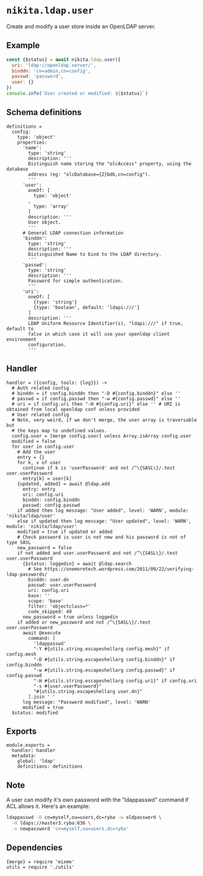 
# `nikita.ldap.user`

Create and modify a user store inside an OpenLDAP server.   

## Example

```js
const {$status} = await nikita.ldap.user({
  uri: 'ldap://openldap.server/',
  binddn: 'cn=admin,cn=config',
  passwd: 'password',
  user: {}
})
console.info(`User created or modified: ${$status}`)
```

## Schema definitions

    definitions =
      config:
        type: 'object'
        properties:
          'name':
            type: 'string'
            description: '''
            Distinguish name storing the "olcAccess" property, using the database
            address (eg: "olcDatabase={2}bdb,cn=config").
            '''
          'user':
            oneOf: [
              type: 'object'
            ,
              type: 'array'
            ]
            description: '''
            User object.
            '''
          # General LDAP connection information
          'binddn':
            type: 'string'
            description: '''
            Distinguished Name to bind to the LDAP directory.
            '''
          'passwd':
            type: 'string'
            description: '''
            Password for simple authentication.
            '''
          'uri':
            oneOf: [
              {type: 'string'}
              {type: 'boolean', default: 'ldapi:///'}
            ]
            description: '''
            LDAP Uniform Resource Identifier(s), "ldapi:///" if true, default to
            false in which case it will use your openldap client environment
            configuration.
            '''

## Handler

    handler = ({config, tools: {log}}) ->
      # Auth related config
      # binddn = if config.binddn then "-D #{config.binddn}" else ''
      # passwd = if config.passwd then "-w #{config.passwd}" else ''
      # uri = if config.uri then "-H #{config.uri}" else '' # URI is obtained from local openldap conf unless provided
      # User related config
      # Note, very weird, if we don't merge, the user array is traversable but
      # the keys map to undefined values.
      config.user = [merge config.user] unless Array.isArray config.user
      modified = false
      for user in config.user
        # Add the user
        entry = {}
        for k, v of user
          continue if k is 'userPassword' and not /^\{SASL\}/.test user.userPassword
          entry[k] = user[k]
        {updated, added} = await @ldap.add
          entry: entry
          uri: config.uri
          binddn: config.binddn
          passwd: config.passwd
        if added then log message: "User added", level: 'WARN', module: 'nikita/ldap/user'
        else if updated then log message: "User updated", level: 'WARN', module: 'nikita/ldap/user'
        modified = true if updated or added
        # Check password is user is not new and his password is not of type SASL
        new_password = false
        if not added and user.userPassword and not /^\{SASL\}/.test user.userPassword
          {$status: loggedin} = await @ldap.search
            # See https://onemoretech.wordpress.com/2011/09/22/verifying-ldap-passwords/
            binddn: user.dn
            passwd: user.userPassword
            uri: config.uri
            base: ''
            scope: 'base'
            filter: 'objectclass=*'
            code_skipped: 49
          new_password = true unless loggedin
        if added or new_password and not /^\{SASL\}/.test user.userPassword
          await @execute
            command: [
              'ldappasswd'
              "-Y #{utils.string.escapeshellarg config.mesh}" if config.mesh
              "-D #{utils.string.escapeshellarg config.binddn}" if config.binddn
              "-w #{utils.string.escapeshellarg config.passwd}" if config.passwd
              "-H #{utils.string.escapeshellarg config.uri}" if config.uri
              "-s #{user.userPassword}"
              "#{utils.string.escapeshellarg user.dn}"
            ].join ' '
          log message: "Password modified", level: 'WARN'
          modified = true
      $status: modified

## Exports

    module.exports =
      handler: handler
      metadata:
        global: 'ldap'
        definitions: definitions

## Note

A user can modify it's own password with the "ldappasswd" command if ACL allows
it. Here's an example:

```bash
ldappasswd -D cn=myself,ou=users,dc=ryba -w oldpassword \
  -H ldaps://master3.ryba:636 \
  -s newpassword 'cn=myself,ou=users,dc=ryba'
```

## Dependencies

    {merge} = require 'mixme'
    utils = require './utils'

[index]: http://www.zytrax.com/books/ldap/apa/indeces.html
